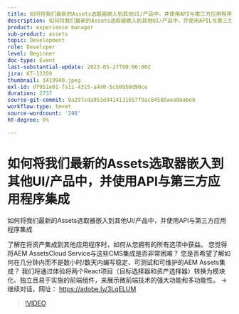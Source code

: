 ```yaml
---
title: 如何将我们最新的Assets选取器嵌入到其他UI/产品中，并使用API与第三方应用程序集成
description: 如何将我们最新的Assets选取器嵌入到其他UI/产品中，并使用APIL与第三方应用程序集成了解如何在将资产集成到其他应用程序时受益于您拥有的所有选项。 您觉得将AEM AssetsCloud Service与这些CMS集成是否非常困难？ 您是否希望了解如何在几分钟内而不是数小时/数天内编写稳定、可测试和可维护的AEM Assets集成？ 我们将通过体验将两个React项目（目标选择器和资产选择器）转换为模块化、独立且易于实施的前端组件，来展示微前端技术的强大功能和多功能性。
product: experience manager
sub-product: assets
topic: Development
role: Developer
level: Beginner
doc-type: Event
last-substantial-update: 2023-05-27T00:00:00Z
jira: KT-13359
thumbnail: 3419940.jpeg
exl-id: df951e01-fa11-4315-a4d0-5cb0950d90ce
duration: 2737
source-git-commit: 9a297cda953d4414131657f9ac84580aea0eabeb
workflow-type: tm+mt
source-wordcount: '246'
ht-degree: 0%

---
```


# 如何将我们最新的Assets选取器嵌入到其他UI/产品中，并使用API与第三方应用程序集成

如何将我们最新的Assets选取器嵌入到其他UI/产品中，并使用API与第三方应用程序集成

了解在将资产集成到其他应用程序时，如何从您拥有的所有选项中获益。 您觉得将AEM AssetsCloud Service与这些CMS集成是否非常困难？ 您是否希望了解如何在几分钟内而不是数小时/数天内编写稳定、可测试和可维护的AEM Assets集成？ 我们将通过体验将两个React项目（目标选择器和资产选择器）转换为模块化、独立且易于实施的前端组件，来展示微前端技术的强大功能和多功能性。 →继续对话，网址： https://adobe.ly/3LqELUM

>[!VIDEO](https://video.tv.adobe.com/v/3419940/?learn=on)
